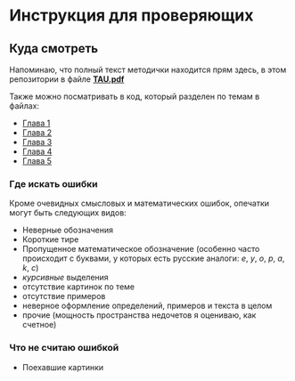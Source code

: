 # Инструкция для проверяющих

## Куда смотреть

Напоминаю, что полный текст методички находится прям здесь, в этом репозитории в файле [**TAU.pdf**](tmp/TAU.pdf)

Также можно посматривать в код, который разделен по темам в файлах:

* [Глава 1](https://github.com/maxim1317/ThoAC/blob/master/tex/chapters/t_1.tex)
* [Глава 2](https://github.com/maxim1317/ThoAC/blob/master/tex/chapters/t_2.tex)
* [Глава 3](https://github.com/maxim1317/ThoAC/blob/master/tex/chapters/t_3.tex)
* [Глава 4](https://github.com/maxim1317/ThoAC/blob/master/tex/chapters/t_4.tex)
* [Глава 5](https://github.com/maxim1317/ThoAC/blob/master/tex/chapters/t_5.tex)

### Где искать ошибки

Кроме очевидных смысловых и математических ошибок, опечатки могут быть следующих видов:

* Неверные обозначения
* Короткие тире
* Пропущенное математическое обозначение (особенно часто происходит с буквами, у которых есть русские аналоги: _e_, _y_, _o_, _p_, _a_, _k_, _c_)
* _курсивные_ выделения
* отсутствие картинок по теме
* отсутствие примеров
* неверное оформление определений, примеров и текста в целом
* прочие (мощность пространства недочетов я оцениваю, как счетное)

### Что не считаю ошибкой

* Поехавшие картинки